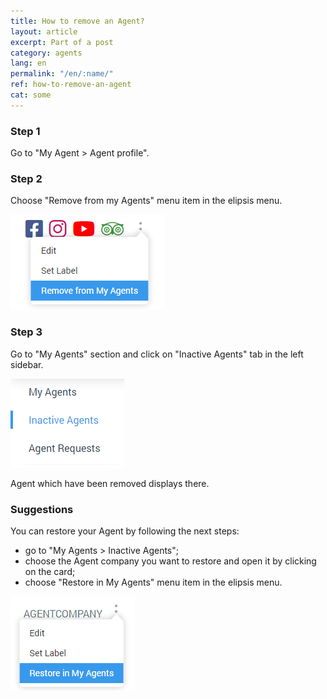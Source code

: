 ```yaml
---
title: How to remove an Agent?
layout: article
excerpt: Part of a post
category: agents
lang: en
permalink: "/en/:name/"
ref: how-to-remove-an-agent
cat: some
---
```


### **Step 1**

Go to "My Agent > Agent profile".

### **Step 2**

Choose "Remove from my Agents" menu item in the elipsis menu.

![How_to_remove_an_agent1](/assets/images/how_to_remove_an_agent1.png)

### **Step 3**

Go to "My Agents" section and click on "Inactive Agents" tab in the left sidebar.

![How_to_remove_an_agent2](/assets/images/how_to_remove_an_agent2.png)

Agent which have been removed displays there.

### **Suggestions**

You can restore your Agent by following the next steps:
- go to "My Agents > Inactive Agents";
- choose the Agent company you want to restore and open it by clicking on the card;
- choose "Restore in My Agents" menu item in the elipsis menu.

![How_to_remove_an_agent3](/assets/images/how_to_remove_an_agent3.png)
